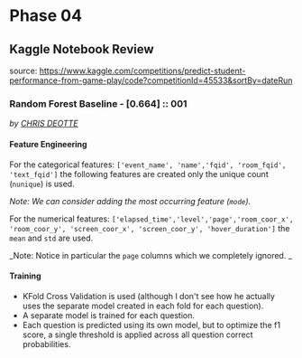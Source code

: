 # Phase 04

## Kaggle Notebook Review

source: https://www.kaggle.com/competitions/predict-student-performance-from-game-play/code?competitionId=45533&sortBy=dateRun

### Random Forest Baseline - [0.664] :: 001

_by [CHRIS DEOTTE](https://www.kaggle.com/code/cdeotte/random-forest-baseline-0-664)_

#### Feature Engineering

For the categorical features: `['event_name', 'name','fqid', 'room_fqid', 'text_fqid']` the following features are created only the unique count (`nunique`) is used.

_Note: We can consider adding the most occurring feature (`mode`)._

For the numerical features: `['elapsed_time','level','page','room_coor_x', 'room_coor_y', 'screen_coor_x', 'screen_coor_y', 'hover_duration']` the `mean` and `std` are used.

_Note: Notice in particular the `page` columns which we completely ignored. _

#### Training

- KFold Cross Validation is used (although I don't see how he actually uses the separate model created in each fold for each question).
- A separate model is trained for each question.
- Each question is predicted using its own model, but to optimize the f1 score, a single threshold is applied across all question correct probabilities.
